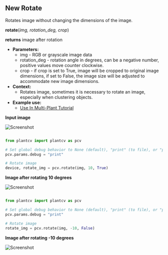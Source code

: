 ## New Rotate

Rotates image without changing the dimensions of the image.

**rotate**(*img, rotation_deg, crop*)

**returns** image after rotation

- **Parameters:**
    - img - RGB or grayscale image data
    - rotation_deg - rotation angle in degrees, can be a negative number, positive values move counter clockwise.
    - crop - if crop is set to True, image will be cropped to original image dimensions, if set to False, the image size will be adjusted to accommodate new image dimensions.
- **Context:**
    - Rotates image, sometimes it is necessary to rotate an image, especially when clustering objects.
- **Example use:**
    - [Use In Multi-Plant Tutorial](multi-plant_tutorial.md)
    
**Input image**

![Screenshot](img/documentation_images/rotate2/34_whitebalance.jpg)

```python

from plantcv import plantcv as pcv

# Set global debug behavior to None (default), "print" (to file), or "plot" (Jupyter Notebooks or X11)
pcv.params.debug = "print"

# Rotate image
device, rotate_img = pcv.rotate(img, 10, True)
```

**Image after rotating 10 degrees**

![Screenshot](img/documentation_images/rotate2/10_rotated_img.jpg)

```python

from plantcv import plantcv as pcv

# Set global debug behavior to None (default), "print" (to file), or "plot" (Jupyter Notebooks or X11)
pcv.params.debug = "print"

# Rotate image
rotate_img = pcv.rotate(img, -10, False)
```

**Image after rotating -10 degrees**

![Screenshot](img/documentation_images/rotate2/8_rotated_img.png)
